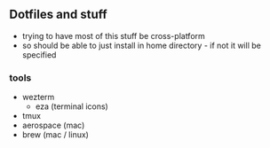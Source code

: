 ## Dotfiles and stuff
- trying to have most of this stuff be cross-platform
- so should be able to just install in home directory - if not it will be specified

### tools
- wezterm
	- eza (terminal icons)
- tmux
- aerospace (mac)
- brew (mac / linux)


